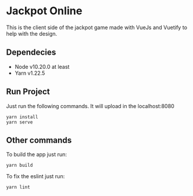 # Jackpot Online
This is the client side of the jackpot game made with VueJs and Vuetify to help with the design.

## Dependecies
- Node v10.20.0 at least
- Yarn v1.22.5

## Run Project
Just run the following commands. It will upload in the localhost:8080
```
yarn install
yarn serve
```

## Other commands
To build the app just run:
```
yarn build
```

To fix the eslint just run:
```
yarn lint
```